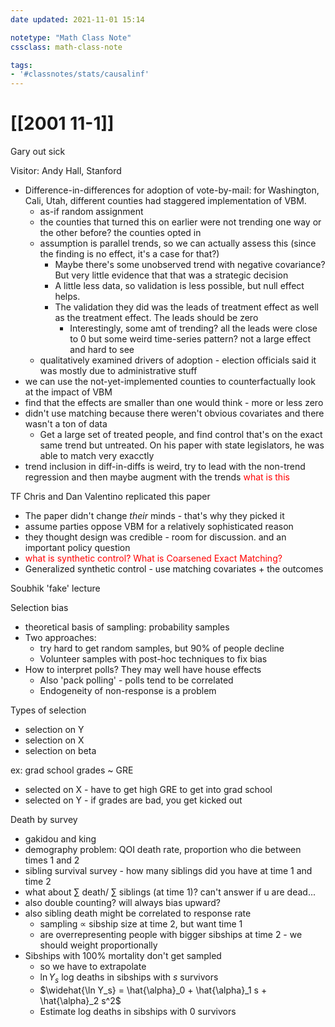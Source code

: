 ```yaml
---
date updated: 2021-11-01 15:14

notetype: "Math Class Note"
cssclass: math-class-note

tags: 
- '#classnotes/stats/causalinf'
---
```


# [[2001 11-1]]

Gary out sick

Visitor: Andy Hall, Stanford
- Difference-in-differences  for adoption of vote-by-mail: for Washington, Cali, Utah, different counties had staggered implementation of VBM. 
	- as-if random assignment
	- the counties that turned this on earlier were not trending one way or the other before? the counties opted in
	- assumption is parallel trends, so we can actually assess this (since the finding is no effect, it's a case for that?) 
		- Maybe there's some unobserved trend with negative covariance? But very little evidence that that was a strategic decision
		- A little less data, so validation is less possible, but null effect helps.
		- The validation they did was the leads of treatment effect as well as the treatment effect. The leads should be zero
			- Interestingly, some amt of trending? all the leads were close to 0 but some weird time-series pattern? not a large effect and hard to see
	- qualitatively examined drivers of adoption - election officials said it was mostly due to administrative stuff
- we can use the not-yet-implemented counties to counterfactually look at the impact of VBM
- find that the effects are smaller than one would think - more or less zero
- didn't use matching because there weren't obvious covariates and there wasn't a ton of data
	- Get a large set of treated people, and find control that's on the exact same trend but untreated. On his paper with state legislators, he was able to match very exacctly
- trend inclusion in diff-in-diffs is weird, try to lead with the non-trend regression and then maybe augment with the trends <font color = "red"> what is this </font>


TF Chris and Dan Valentino replicated this paper
- The paper didn't change _their_ minds - that's why they picked it
- assume parties oppose VBM for a relatively sophisticated reason
- they thought design was credible - room for discussion. and an important policy question
- <font color = "red"> what is synthetic control? What is Coarsened Exact Matching? </font>
- Generalized synthetic control - use matching covariates + the outcomes


Soubhik 'fake' lecture

Selection bias
- theoretical basis of sampling: probability samples
- Two approaches:
	- try hard to get random samples, but 90% of people decline
	- Volunteer samples with post-hoc techniques to fix bias
- How to interpret polls? They may well have house effects 
	- Also 'pack polling' - polls tend to be correlated
	- Endogeneity of non-response is a problem

Types of selection
- selection on Y
- selection on X 
- selection on beta

ex: grad school grades ~ GRE
- selected on X - have to get high GRE to get into grad school
- selected on Y - if grades are bad, you get kicked out

Death by survey
- gakidou and king
- demography problem: QOI death rate, proportion who die between times 1 and 2
- sibling survival survey - how many siblings did you have at time 1 and time 2
- what about $\sum$ death/ $\sum$ siblings (at time 1)? can't answer if u are dead...
- also double counting? will always bias upward?
- also sibling death might be correlated to response rate
	- sampling $\propto$ sibship size at time 2, but want time 1
	- are overrepresenting people with bigger sibships at time 2 - we should weight proportionally 
- Sibships with 100% mortality don't get sampled
	- so we have to extrapolate
	- $\ln Y_s$ log deaths in sibships with $s$ survivors
	- $\widehat{\ln Y_s} = \hat{\alpha}_0 + \hat{\alpha}_1 s + \hat{\alpha}_2 s^2$
	- Estimate log deaths in sibships with 0 survivors